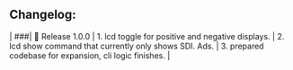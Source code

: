 ﻿ ## Changelog:
 |
 ###| 🚀 Release 1.0.0
 | 1. lcd toggle for positive and negative displays.
 | 2. lcd show command that currently only shows SDI. Ads.
 | 3. prepared codebase for expansion, cli logic finishes.
 |